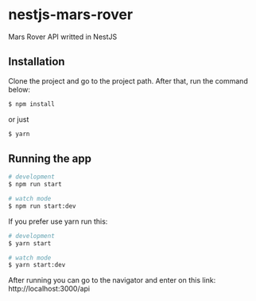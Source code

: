 # nestjs-mars-rover
Mars Rover API writted in NestJS

## Installation

Clone the project and go to the project path. After that, run the command below:

```bash
$ npm install
```

or just

```bash
$ yarn
```



## Running the app

```bash
# development
$ npm run start

# watch mode
$ npm run start:dev
```

If you prefer use yarn run this:

```bash
# development
$ yarn start

# watch mode
$ yarn start:dev
```

<p>After running you can go to the navigator and enter on this link: http://localhost:3000/api</p>
